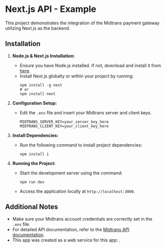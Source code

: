 # Next.js API - Example

This project demonstrates the integration of the Midtrans payment gateway utilizing Next.js as the backend.

## Installation

1. **Node.js & Next.js Installation:**
   - Ensure you have Node.js installed. If not, download and install it from [here](https://nodejs.org/).
   - Install Next.js globally or within your project by running:
     ```
     npm install -g next
     # or
     npm install next
     ```

2. **Configuration Setup:**
   - Edit the `.env` file and insert your Midtrans server and client keys.
     ```
     MIDTRANS_SERVER_KEY=your_server_key_here
     MIDTRANS_CLIENT_KEY=your_client_key_here
     ```

3. **Install Dependencies:**
   - Run the following command to install project dependencies:
     ```
     npm install i
     ```

4. **Running the Project:**
   - Start the development server using the command:
     ```
     npm run dev
     ```
   - Access the application locally at `http://localhost:3000`.

## Additional Notes

- Make sure your Midtrans account credentials are correctly set in the `.env` file.
- For detailed API documentation, refer to the [Midtrans API documentation](https://docs.midtrans.com/).
- This app was created as a web service for this app: [](https://github.com/herisarwanto/flutter-midtrans-example-app/).
